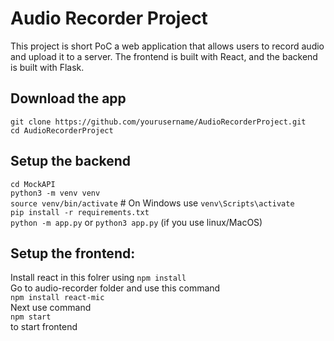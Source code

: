 # Audio Recorder Project
This project is short PoC a web application that allows users to record audio and upload it to a server. The frontend is built with React, and the backend is built with Flask.

## Download the app

`git clone https://github.com/yourusername/AudioRecorderProject.git`<br/>
`cd AudioRecorderProject`

## Setup the backend
`cd MockAPI` <br/>
`python3 -m venv venv`<br/>
`source venv/bin/activate`  # On Windows use `venv\Scripts\activate` <br/>
`pip install -r requirements.txt` <br/>
`python -m app.py` or `python3 app.py` (if you use linux/MacOS) <br/>

## Setup the frontend:
Install react in this folrer using `npm install` <br/>
Go to audio-recorder folder and use this command <br/>
`npm install react-mic` <br/>
Next use command <br/>
`npm start` <br/>
to start frontend <br/>
